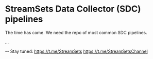 # StreamSets Data Collector (SDC) pipelines

The time has come. We need the repo of most common SDC pipelines.

...

--
Stay tuned:
https://t.me/StreamSets
https://t.me/StreamSetsChannel
